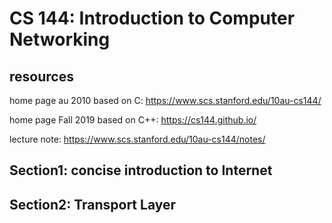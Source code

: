 # CS 144: Introduction to Computer Networking

## resources
home page au 2010 based on C: https://www.scs.stanford.edu/10au-cs144/

home page Fall 2019 based on C++: https://cs144.github.io/

lecture note: https://www.scs.stanford.edu/10au-cs144/notes/

## Section1: concise introduction to Internet 

## Section2: Transport Layer

